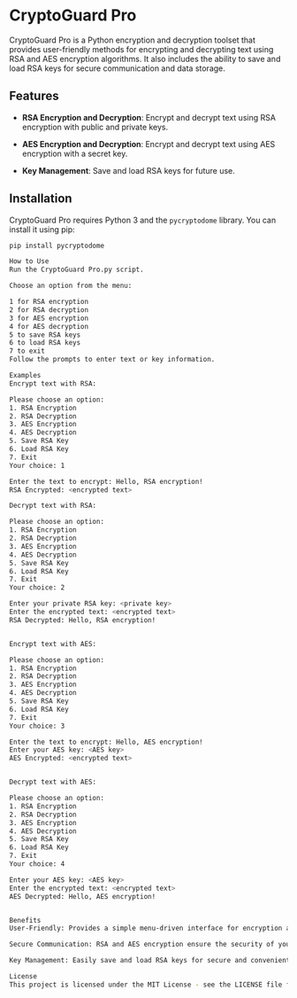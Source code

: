 # CryptoGuard Pro

CryptoGuard Pro is a Python encryption and decryption toolset that provides user-friendly methods for encrypting and decrypting text using RSA and AES encryption algorithms. It also includes the ability to save and load RSA keys for secure communication and data storage.

## Features

- **RSA Encryption and Decryption**: Encrypt and decrypt text using RSA encryption with public and private keys.

- **AES Encryption and Decryption**: Encrypt and decrypt text using AES encryption with a secret key.

- **Key Management**: Save and load RSA keys for future use.

## Installation

CryptoGuard Pro requires Python 3 and the `pycryptodome` library. You can install it using pip:

```bash
pip install pycryptodome

How to Use
Run the CryptoGuard Pro.py script.

Choose an option from the menu:

1 for RSA encryption
2 for RSA decryption
3 for AES encryption
4 for AES decryption
5 to save RSA keys
6 to load RSA keys
7 to exit
Follow the prompts to enter text or key information.

Examples
Encrypt text with RSA:

Please choose an option:
1. RSA Encryption
2. RSA Decryption
3. AES Encryption
4. AES Decryption
5. Save RSA Key
6. Load RSA Key
7. Exit
Your choice: 1

Enter the text to encrypt: Hello, RSA encryption!
RSA Encrypted: <encrypted text>

Decrypt text with RSA:

Please choose an option:
1. RSA Encryption
2. RSA Decryption
3. AES Encryption
4. AES Decryption
5. Save RSA Key
6. Load RSA Key
7. Exit
Your choice: 2

Enter your private RSA key: <private key>
Enter the encrypted text: <encrypted text>
RSA Decrypted: Hello, RSA encryption!


Encrypt text with AES:

Please choose an option:
1. RSA Encryption
2. RSA Decryption
3. AES Encryption
4. AES Decryption
5. Save RSA Key
6. Load RSA Key
7. Exit
Your choice: 3

Enter the text to encrypt: Hello, AES encryption!
Enter your AES key: <AES key>
AES Encrypted: <encrypted text>


Decrypt text with AES:

Please choose an option:
1. RSA Encryption
2. RSA Decryption
3. AES Encryption
4. AES Decryption
5. Save RSA Key
6. Load RSA Key
7. Exit
Your choice: 4

Enter your AES key: <AES key>
Enter the encrypted text: <encrypted text>
AES Decrypted: Hello, AES encryption!


Benefits
User-Friendly: Provides a simple menu-driven interface for encryption and decryption.

Secure Communication: RSA and AES encryption ensure the security of your data.

Key Management: Easily save and load RSA keys for secure and convenient encryption.

License
This project is licensed under the MIT License - see the LICENSE file for details.




